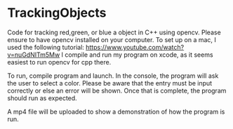 # TrackingObjects
Code for tracking red,green, or blue a object in C++ using opencv.
Please ensure to have opencv installed on your computer. To set up on a mac, I used the following tutorial:
https://www.youtube.com/watch?v=nuGdNITm5Mw
I compile and run my program on xcode, as it seems easiest to run opencv for cpp there. 

To run,
compile program and launch. In the console, the program will ask the user to select a color. Please be aware that the entry must be input correctly or else an error will be shown. Once that is complete, the program should run as expected. 

A mp4 file will be uploaded to show a demonstration of how the program is run. 
